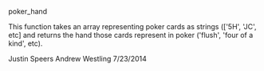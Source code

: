 poker_hand

This function takes an array representing poker cards as 
strings (['5H', 'JC', etc] and returns the hand those cards
represent in poker ('flush', 'four of a kind', etc).

Justin Speers
Andrew Westling
7/23/2014
